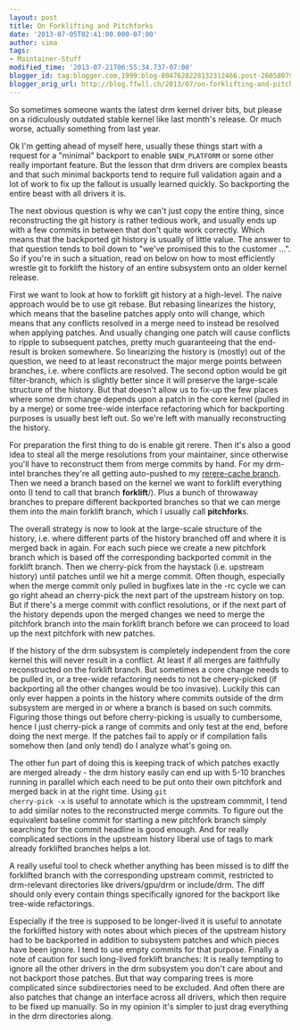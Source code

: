 ```yaml
---
layout: post
title: On Forklifting and Pitchforks
date: '2013-07-05T02:41:00.000-07:00'
author: sima
tags:
- Maintainer-Stuff
modified_time: '2013-07-21T06:55:34.737-07:00'
blogger_id: tag:blogger.com,1999:blog-8047628228132312466.post-2605807993115082017
blogger_orig_url: http://blog.ffwll.ch/2013/07/on-forklifting-and-pitchforks.html
---
```



So sometimes someone wants the latest drm kernel driver bits, but please on a
ridiculously outdated stable kernel like last month's release. Or much worse,
actually something from last year. 

Ok I'm getting ahead of myself here, usually these things start with a request
for a "minimal" backport to enable <code>$NEW_PLATFORM</code> or some other
really important feature. But the lesson that drm drivers are complex beasts and
that such minimal backports tend to require full validation again and a lot of
work to fix up the fallout is usually learned quickly. So backporting the entire
beast with all drivers it is. 

The next obvious question is why we can't just copy the entire thing, since
reconstructing the git history is rather tedious work, and usually ends up with
a few commits in between that don't quite work correctly. Which means that the
backported git history is usually of little value. The answer to that question
tends to boil down to "we've promised this to the customer ...". So if you're in
such a situation, read on below on how to most efficiently wrestle git to
forklift the history of an entire subsystem onto an older kernel release. 

<!--more-->

First we want to look at how to forklift git history at a high-level. The naive
approach would be to use git rebase. But rebasing linearizes the history, which
means that the baseline patches apply onto will change, which means that any
conflicts resolved in a merge need to instead be resolved when applying patches.
And usually changing one patch will cause conflicts to ripple to subsequent
patches, pretty much guaranteeing that the end-result is broken somewhere. So
linearizing the history is (mostly) out of the question, we need to at least
reconstruct the major merge points between branches, i.e. where conflicts are
resolved. The second option would be git filter-branch, which is slightly better
since it will preserve the large-scale structure of the history. But that
doesn't allow us to fix-up the few places where some drm change depends upon a
patch in the core kernel (pulled in by a merge) or some tree-wide interface
refactoring which for backporting purposes is usually best left out. So we're
left with manually reconstructing the history. 

For preparation the first thing to do is enable git rerere. Then it's also a
good idea to steal all the merge resolutions from your maintainer, since
otherwise you'll have to reconstruct them from merge commits by hand. For my
drm-intel branches they're all getting auto-pushed to my <a
href="http://cgit.freedesktop.org/~sima/drm-intel/log/?h=rerere-cache">rerere-cache
branch</a>. Then we need a branch based on the kernel we want to forklift
everything onto (I tend to call that branch <b>forklift</b>/<baseline>). Plus a
bunch of throwaway branches to prepare different backported branches so that we
can merge them into the main forklift branch, which I usually call
<b>pitchfork</b>s. 

The overall strategy is now to look at the large-scale structure of the history,
i.e. where different parts of the history branched off and where it is merged
back in again. For each such piece we create a new pitchfork branch which is
based off the corresponding backported commit in the forklift branch. Then we
cherry-pick from the haystack (i.e. upstream history) until patches until we hit
a merge commit. Often though, especially when the merge commit only pulled in
bugfixes late in the -rc cycle we can go right ahead an cherry-pick the next
part of the upstream history on top. But if there's a merge commit with conflict
resolutions, or if the next part of the history depends upon the merged changes
we need to merge the pitchfork branch into the main forklift branch before we
can proceed to load up the next pitchfork with new patches. 

If the history of the drm subsystem is completely independent from the core
kernel this will never result in a conflict. At least if all merges are
faithfully reconstructed on the forklift branch. But sometimes a core change
needs to be pulled in, or a tree-wide refactoring needs to not be cheery-picked
(if backporting all the other changes would be too invasive). Luckily this can
only ever happen a points in the history where commits outside of the drm
subsystem are merged in or where a branch is based on such commits. Figuring
those things out before cherry-picking is usually to cumbersome, hence I just
cherry-pick a range of commits and only test at the end, before doing the next
merge. If the patches fail to apply or if compilation fails somehow then (and
only tend) do I analyze what's going on. 

The other fun part of doing this is keeping track of which patches exactly are
merged already - the drm history easily can end up with 5-10 branches running in
parallel which each need to be put onto their own pitchfork and merged back in
at the right time. Using <code>git cherry-pick -x</code> is useful to annotate
which is the upstream commmit, I tend to add similar notes to the reconstructed
merge commits. To figure out the equivalent baseline commit for starting a new
pitchfork branch simply searching for the commit headline is good enough. And
for really complicated sections in the upstream history liberal use of tags to
mark already forklifted branches helps a lot. 

A really useful tool to check whether anything has been missed is to diff the
forklifted branch with the corresponding upstream commit, restricted to
drm-relevant directories like drivers/gpu/drm or include/drm. The diff should
only every contain things specifically ignored for the backport like tree-wide
refactorings.  

Especially if the tree is supposed to be longer-lived it is useful to annotate
the forklifted history with notes about which pieces of the upstream history had
to be backported in addition to subsystem patches and which pieces have been
ignore. I tend to use empty commits for that purpose. Finally a note of caution
for such long-lived forklift branches: It is really tempting to ignore all the
other drivers in the drm subsystem you don't care about and not backport those
patches. But that way comparing trees is more complicated since subdirectories
need to be excluded. And often there are also patches that change an interface
across all drivers, which then require to be fixed up manually. So in my opinion
it's simpler to just drag everything in the drm directories along. 
 
